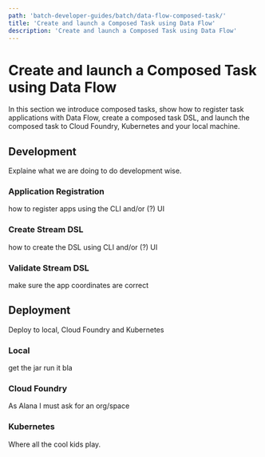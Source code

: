 ```yaml
---
path: 'batch-developer-guides/batch/data-flow-composed-task/'
title: 'Create and launch a Composed Task using Data Flow'
description: 'Create and launch a Composed Task using Data Flow'
---
```


# Create and launch a Composed Task using Data Flow

In this section we introduce composed tasks, show how to register task applications with Data Flow, create a composed task DSL, and launch the composed task to Cloud Foundry, Kubernetes and your local machine.

## Development

Explaine what we are doing to do development wise.

### Application Registration

how to register apps using the CLI and/or (?) UI

### Create Stream DSL

how to create the DSL using CLI and/or (?) UI

### Validate Stream DSL

make sure the app coordinates are correct

## Deployment

Deploy to local, Cloud Foundry and Kubernetes

### Local

get the jar run it bla

### Cloud Foundry

As Alana I must ask for an org/space

### Kubernetes

Where all the cool kids play.
